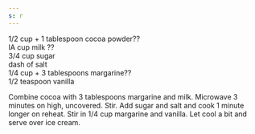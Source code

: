 ```yaml
---
s: r
---
```


1/2 cup + 1 tablespoon cocoa powder??  
IA cup milk ??  
3/4 cup sugar  
dash of salt  
1/4 cup + 3 tablespoons margarine??  
1/2 teaspoon vanilla  

Combine cocoa with 3 tablespoons margarine and milk. Microwave 3 minutes on high, 
uncovered. Stir. Add sugar and salt and cook 1 minute longer on reheat. Stir in 1/4 cup 
margarine and vanilla. Let cool a bit and serve over ice cream. 

